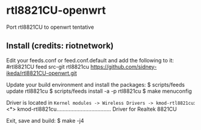 # rtl8821CU-openwrt
Port rtl8821CU to openwrt tentative

## Install (credits: riotnetwork)

Edit your feeds.conf or feed.conf.default and add the following to it:
#rtl8821CU feed
src-git rtl8821cu https://github.com/sidney-ikeda/rtl8821CU-openwrt.git

Update your build environment and install the packages:
$ scripts/feeds update rtl8821cu
$ scripts/feeds install -a -p rtl8821cu
$ make menuconfig

Driver is located in `Kernel modules -> Wireless Drivers -> kmod-rtl8821cu`:
<*> kmod-rtl8821cu.................................... Driver for Realtek 8821CU

Exit, save and build:
$ make -j4
